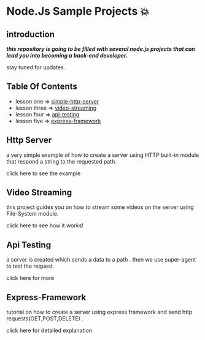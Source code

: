 # Node.Js Sample Projects :collision:

## introduction

***this repository is going to be filled with several node.js projects that can lead you into becoming a back-end developer.***

stay tuned for updates.

## Table Of Contents
   - lesson one => [simple-http-server](https://github.com/amiryeg1/nodejs-lessons/tree/master/L1-simple-http-server)
   - lesson three => [video-streaming](https://github.com/amiryeg1/nodejs-lessons/tree/master/L3-video-streaming)
   - lesson four => [api-testing](https://github.com/amiryeg1/nodejs-lessons/tree/master/L4-api-testing)
   - lesson five => [express-framework](https://github.com/amiryeg1/nodejs-lessons/tree/master/L5-express-framework)

## Http Server
a very simple example of how to create a server using HTTP built-in module that respond a string to the requested path.

click here to see the example

## Video Streaming
 this project guides you on how to stream some videos on the server using File-System module.
 
 click here to see how it works!
 
## Api Testing 
a server is created which sends a data to a path . then we use super-agent to test the request.

click here for more 
## Express-Framework
tutorial on how to create a server using express framework and send http requests(GET,POST,DELETE) .

click here for detailed explanation
